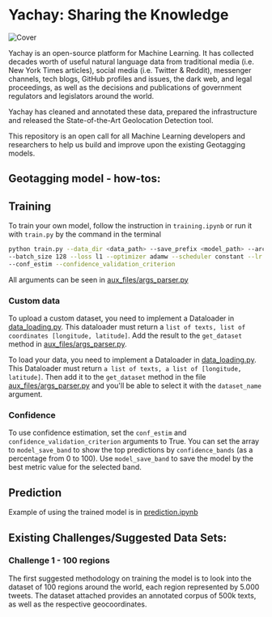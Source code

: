 # Yachay: Sharing the Knowledge

![Cover](https://user-images.githubusercontent.com/29067628/197814413-90cc6585-4580-48a8-88e4-ee2413198a09.png)


Yachay is an open-source platform for Machine Learning. It has collected decades worth of useful natural language data from traditional media (i.e. New York Times articles), social media (i.e. Twitter & Reddit), messenger channels, tech blogs, GitHub profiles and issues, the dark web, and legal proceedings, as well as the decisions and publications of government regulators and legislators around the world.

Yachay has cleaned and annotated these data, prepared the infrastructure and released the State-of-the-Art Geolocation Detection tool. 

This repository is an open call for all Machine Learning developers and researchers to help us build and improve upon the existing Geotagging models. 

## Geotagging model - how-tos:

## Training
To train your own model, follow the instruction in `training.ipynb` or run it with `train.py` by the command in the terminal
```bash
python train.py --data_dir <data_path> --save_prefix <model_path> --arch char_lstm --split_uids
--batch_size 128 --loss l1 --optimizer adamw --scheduler constant --lr 5e-4 --num_epoch 10 
--conf_estim --confidence_validation_criterion
```

All arguments can be seen in [aux_files/args_parser.py](./aux_files/args_parser.py)
### Custom data
To upload a custom dataset, you need to implement a Dataloader in [data_loading.py](./data_loading.py). This dataloader must return a `list of texts, list of coordinates [longitude, latitude]`. Add the result to the `get_dataset` method in [aux_files/args_parser.py](./aux_files/args_parser.py).

To load your data, you need to implement a Dataloader in [data_loading.py](./data_loading.py). This Dataloader must return `a list of texts, a list of [longitude, latitude]`. Then add it to the `get_dataset` method in the file [aux_files/args_parser.py](./aux_files/args_parser.py) and you'll be able to select it with the `dataset_name` argument.

### Confidence
To use confidence estimation, set the `conf_estim` and `confidence_validation_criterion` arguments to True. You can set the array to `model_save_band` to show the top predictions by `confidence_bands` (as a percentage from 0 to 100).
Use `model_save_band` to save the model by the best metric value for the selected band.
## Prediction
Example of using the trained model is in [prediction.ipynb](./prediction.ipynb)

## Existing Challenges/Suggested Data Sets:
### Challenge 1 - 100 regions

The first suggested methodology on training the model is to look into the dataset of 100 regions around the world, each region represented by 5.000 tweets. The dataset attached provides an annotated corpus of 500k texts, as well as the respective geocoordinates.

